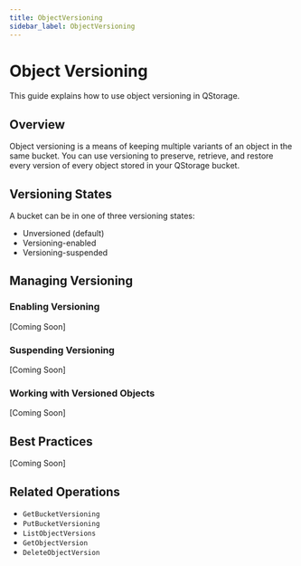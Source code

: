 ```yaml
---
title: ObjectVersioning
sidebar_label: ObjectVersioning
---
```


# Object Versioning

This guide explains how to use object versioning in QStorage.

## Overview

Object versioning is a means of keeping multiple variants of an object in the same bucket. You can use versioning to preserve, retrieve, and restore every version of every object stored in your QStorage bucket.

## Versioning States

A bucket can be in one of three versioning states:
- Unversioned (default)
- Versioning-enabled
- Versioning-suspended

## Managing Versioning

### Enabling Versioning

[Coming Soon]

### Suspending Versioning

[Coming Soon]

### Working with Versioned Objects

[Coming Soon]

## Best Practices

[Coming Soon]

## Related Operations

- `GetBucketVersioning`
- `PutBucketVersioning`
- `ListObjectVersions`
- `GetObjectVersion`
- `DeleteObjectVersion` 